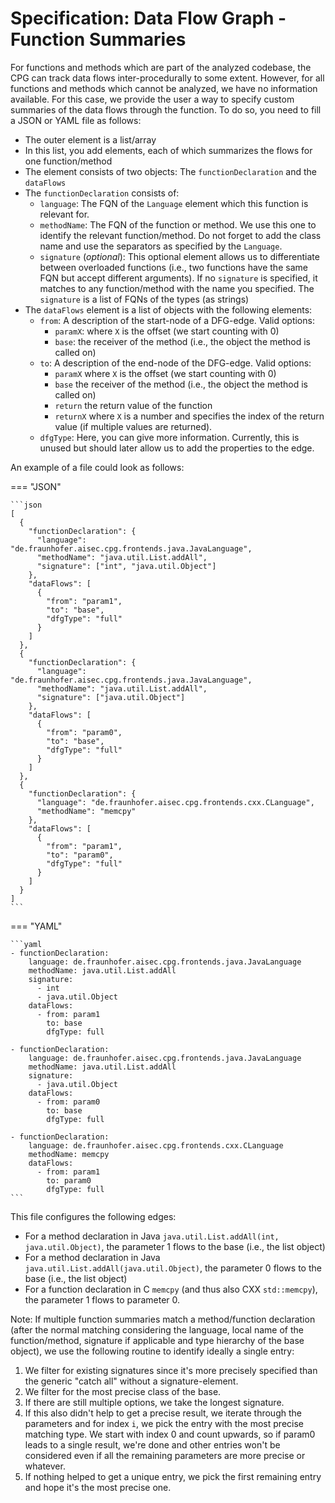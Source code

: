 # Specification: Data Flow Graph - Function Summaries

For functions and methods which are part of the analyzed codebase, the CPG can track data flows inter-procedurally to some extent.
However, for all functions and methods which cannot be analyzed, we have no information available.
For this case, we provide the user a way to specify custom summaries of the data flows through the function.
To do so, you need to fill a JSON or YAML file as follows:

* The outer element is a list/array
* In this list, you add elements, each of which summarizes the flows for one function/method
* The element consists of two objects: The `functionDeclaration` and the `dataFlows`
* The `functionDeclaration` consists of:
  * `language`: The FQN of the `Language` element which this function is relevant for.
  * `methodName`: The FQN of the function or method. We use this one to identify the relevant function/method. Do not forget to add the class name and use the separators as specified by the `Language`.
  * `signature` (*optional*): This optional element allows us to differentiate between overloaded functions (i.e., two functions have the same FQN but accept different arguments). If no `signature` is specified, it matches to any function/method with the name you specified. The `signature` is a list of FQNs of the types (as strings)
* The `dataFlows` element is a list of objects with the following elements:
  * `from`: A description of the start-node of a DFG-edge. Valid options:
    * `paramX`: where `X` is the offset (we start counting with 0)
    * `base`: the receiver of the method (i.e., the object the method is called on)
  * `to`: A description of the end-node of the DFG-edge. Valid options:
    * `paramX` where `X` is the offset (we start counting with 0)
    * `base` the receiver of the method (i.e., the object the method is called on)
    * `return` the return value of the function
    * `returnX` where `X` is a number and specifies the index of the return value (if multiple values are returned).
  * `dfgType`: Here, you can give more information. Currently, this is unused but should later allow us to add the properties to the edge.

An example of a file could look as follows:

=== "JSON"

    ```json
    [
      {
        "functionDeclaration": {
          "language": "de.fraunhofer.aisec.cpg.frontends.java.JavaLanguage",
          "methodName": "java.util.List.addAll",
          "signature": ["int", "java.util.Object"]
        },
        "dataFlows": [
          {
            "from": "param1",
            "to": "base",
            "dfgType": "full"
          }
        ]
      },
      {
        "functionDeclaration": {
          "language": "de.fraunhofer.aisec.cpg.frontends.java.JavaLanguage",
          "methodName": "java.util.List.addAll",
          "signature": ["java.util.Object"]
        },
        "dataFlows": [
          {
            "from": "param0",
            "to": "base",
            "dfgType": "full"
          }
        ]
      },
      {
        "functionDeclaration": {
          "language": "de.fraunhofer.aisec.cpg.frontends.cxx.CLanguage",
          "methodName": "memcpy"
        },
        "dataFlows": [
          {
            "from": "param1",
            "to": "param0",
            "dfgType": "full"
          }
        ]
      }
    ]
    ```

=== "YAML"

    ```yaml
    - functionDeclaration:
        language: de.fraunhofer.aisec.cpg.frontends.java.JavaLanguage
        methodName: java.util.List.addAll
        signature:
          - int
          - java.util.Object
        dataFlows:
          - from: param1
            to: base
            dfgType: full
    
    - functionDeclaration:
        language: de.fraunhofer.aisec.cpg.frontends.java.JavaLanguage
        methodName: java.util.List.addAll
        signature:
          - java.util.Object
        dataFlows:
          - from: param0
            to: base
            dfgType: full
    
    - functionDeclaration:
        language: de.fraunhofer.aisec.cpg.frontends.cxx.CLanguage
        methodName: memcpy
        dataFlows:
          - from: param1
            to: param0
            dfgType: full
    ```

This file configures the following edges:

* For a method declaration in Java `java.util.List.addAll(int, java.util.Object)`, the parameter 1 flows to the base (i.e., the list object)
* For a method declaration in Java `java.util.List.addAll(java.util.Object)`, the parameter 0 flows to the base (i.e., the list object)
* For a function declaration in C `memcpy` (and thus also CXX `std::memcpy`), the parameter 1 flows to parameter 0.


Note: If multiple function summaries match a method/function declaration (after the normal matching considering the language, local name of the function/method, signature if applicable and type hierarchy of the base object), we use the following routine to identify ideally a single entry:

1. We filter for existing signatures since it's more precisely specified than the generic "catch all" without a signature-element.
2. We filter for the most precise class of the base.
3. If there are still multiple options, we take the longest signature.
4. If this also didn't help to get a precise result, we iterate through the parameters and for index `i`, we pick the entry with the most precise matching type. We start with index 0 and count upwards, so if param0 leads to a single result, we're done and other entries won't be considered even if all the remaining parameters are more precise or whatever.
5. If nothing helped to get a unique entry, we pick the first remaining entry and hope it's the most precise one.
